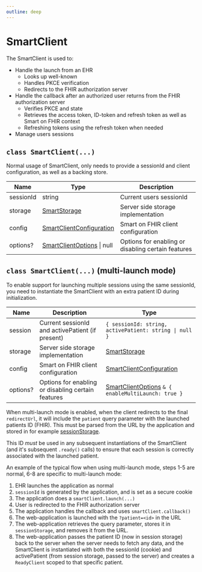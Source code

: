 ```yaml
---
outline: deep
---
```


# SmartClient

The SmartClient is used to:

- Handle the launch from an EHR
  - Looks up well-known
  - Handles PKCE verification
  - Redirects to the FHIR authorization server
- Handle the callback after an authorized user returns from the FHIR authorization server
  - Verifies PKCE and state
  - Retrieves the access token, ID-token and refresh token as well as Smart on FHIR context
  - Refreshing tokens using the refresh token when needed
- Manage users sessions

## `class SmartClient(...)`

Normal usage of SmartClient, only needs to provide a sessionId and client configuration, as well as a backing store.

| Name      | Type                                                        | Description                                        |
| --------- | ----------------------------------------------------------- | -------------------------------------------------- |
| sessionId | string                                                      | Current users sessionId                            |
| storage   | [SmartStorage](./smart-storage.md)                          | Server side storage implementation                 |
| config    | [SmartClientConfiguration](./smart-client-configuration.md) | Smart on FHIR client configuration                 |
| options?  | [SmartClientOptions](./smart-client-options.md) \| null     | Options for enabling or disabling certain features |

## `class SmartClient(...)` (multi-launch mode)

To enable support for launching multiple sessions using the same sessionId, you need to instantiate the SmartClient with
an extra patient ID during initialization.

| Name     | Description                                        | Type                                                                            |
| -------- | -------------------------------------------------- | ------------------------------------------------------------------------------- |
| session  | Current sessionId and activePatient (if present)   | `{ sessionId: string, activePatient: string \| null }`                          |
| storage  | Server side storage implementation                 | [SmartStorage](./smart-storage.md)                                              |
| config   | Smart on FHIR client configuration                 | [SmartClientConfiguration](./smart-client-configuration.md)                     |
| options? | Options for enabling or disabling certain features | [SmartClientOptions](./smart-client-options.md) `& { enableMultiLaunch: true }` |

When multi-launch mode is enabled, when the client redirects to the final `redirectUrl`, it will include the `patient`
query parameter with the launched patients ID (FHIR). This must be parsed from the URL by the application and stored in
for example [sessionStorage](https://developer.mozilla.org/en-US/docs/Web/API/Window/sessionStorage).

This ID _must_ be used in any subsequent instantiations of the SmartClient (and it's subsequent `.ready()` calls) to
ensure that each session is correctly associated with the launched patient.

An example of the typical flow when using multi-launch mode, steps 1-5 are normal, 6-8 are specific to multi-launch
mode:

1. EHR launches the application as normal
2. `sessionId` is generated by the application, and is set as a secure cookie
3. The application does a `smartClient.launch(...)`
4. User is redirected to the FHIR authorization server
5. The application handles the callback and uses `smartClient.callback()`
6. The web-application is launched with the `?patient=<id>` in the URL
7. The web-application retrieves the query parameter, stores it in `sessionStorage`, and removes it from the URL.
8. The web-application passes the patient ID (now in session storage) back to the server when the server needs to fetch
   any data, and the SmartClient is instantiated with both the sessionId (cookie) and activePatient (from session
   storage, passed to the server) and creates a `ReadyClient` scoped to that specific patient.

